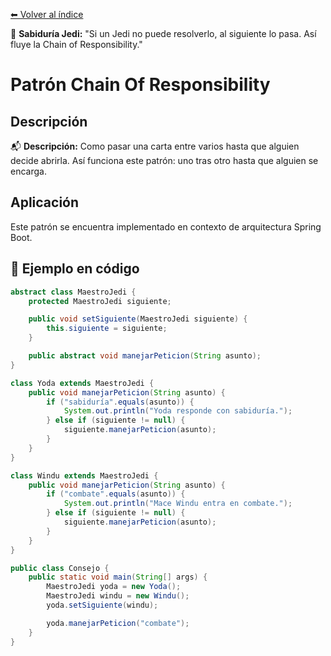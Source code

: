 [⬅ Volver al índice](../../README.md)

🧒 **Sabiduría Jedi:** "Si un Jedi no puede resolverlo, al siguiente lo pasa. Así fluye la Chain of Responsibility."
# Patrón Chain Of Responsibility

## Descripción
📬 **Descripción:** Como pasar una carta entre varios hasta que alguien decide abrirla. Así funciona este patrón: uno tras otro hasta que alguien se encarga.

## Aplicación
Este patrón se encuentra implementado en contexto de arquitectura Spring Boot.

## 🧪 Ejemplo en código

```java
abstract class MaestroJedi {
    protected MaestroJedi siguiente;

    public void setSiguiente(MaestroJedi siguiente) {
        this.siguiente = siguiente;
    }

    public abstract void manejarPeticion(String asunto);
}

class Yoda extends MaestroJedi {
    public void manejarPeticion(String asunto) {
        if ("sabiduría".equals(asunto)) {
            System.out.println("Yoda responde con sabiduría.");
        } else if (siguiente != null) {
            siguiente.manejarPeticion(asunto);
        }
    }
}

class Windu extends MaestroJedi {
    public void manejarPeticion(String asunto) {
        if ("combate".equals(asunto)) {
            System.out.println("Mace Windu entra en combate.");
        } else if (siguiente != null) {
            siguiente.manejarPeticion(asunto);
        }
    }
}

public class Consejo {
    public static void main(String[] args) {
        MaestroJedi yoda = new Yoda();
        MaestroJedi windu = new Windu();
        yoda.setSiguiente(windu);

        yoda.manejarPeticion("combate");
    }
}
```
